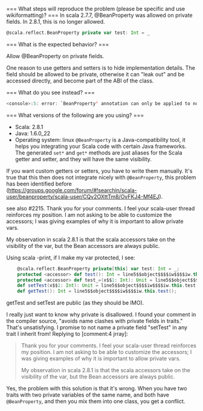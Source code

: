 === What steps will reproduce the problem (please be specific and use wikiformatting)? ===
In scala 2.7.7, @BeanProperty was allowed on private fields. In 2.8.1, this is no longer allowed.

```scala
@scala.reflect.BeanProperty private var test: Int = _
```

=== What is the expected behavior? ===

Allow @BeanProperty on private fields.

One reason to use getters and setters is to hide implementation details. The field should be allowed to be private, otherwise it can "leak out" and be accessed directly, and become part of the ABI of the class.

=== What do you see instead? ===

```scala
<console>:5: error: `BeanProperty' annotation can only be applied to non-private fields
```


=== What versions of the following are you using? ===
  - Scala: 2.8.1
  - Java: 1.6.0_22
  - Operating system: linux
`@BeanProperty` is a Java-compatibility tool, it helps you integrating your Scala code with certain Java frameworks.  The generated `set*` and `get*` methods are just aliases for the Scala getter and setter, and they will have the same visibility.

If you want custom getters or setters, you have to write them manually. It's true that this then does not integrate nicely with `@BeanProperty`, this problem has been identified before (https://groups.google.com/forum/#!searchin/scala-user/beanproperty/scala-user/CQv2OXttTm8/OvFKJ4-Mf4EJ).

see also #2215.
Thank you for your comments. I feel your scala-user thread reinforces my position. I am not asking to be able to customize the accessors; I was giving examples of why it is important to allow private vars.

My observation in scala 2.8.1 is that the scala accessors take on the visibility of the var, but the Bean accessors are always public.

Using scala -print, if I make my var protected, I see:

```scala
    @scala.reflect.BeanProperty private[this] var test: Int = _;
    protected <accessor> def test(): Int = line5$$object$$$$iw$$$$iw.this.test;
    protected <accessor> def test_=(x$$1: Int): Unit = line5$$object$$$$iw$$$$iw.this.test = x$$1;
    def setTest(x$$1: Int): Unit = line5$$object$$$$iw$$$$iw.this.test = x$$1;
    def getTest(): Int = line5$$object$$$$iw$$$$iw.this.test();
```

getTest and setTest are public (as they should be IMO).

I really just want to know why private is disallowed. I found your comment in the compiler source, "avoids name clashes with private fields in traits." That's unsatisfying. I promise to not name a private field "setTest" in any trait I inherit from!
Replying to [comment:4 jrray]:
> Thank you for your comments. I feel your scala-user thread reinforces my position. I am not asking to be able to customize the accessors; I was giving examples of why it is important to allow private vars.
> 
> My observation in scala 2.8.1 is that the scala accessors take on the visibility of the var, but the Bean accessors are always public.

Yes, the problem with this solution is that it's wrong. When you have two traits with two private variables of the same name, and both have `@BeanProperty`, and then you mix them into one class, you get a conflict.
